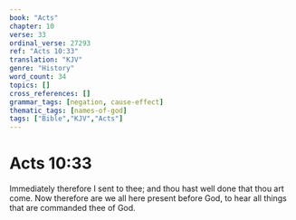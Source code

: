 ```yaml
---
book: "Acts"
chapter: 10
verse: 33
ordinal_verse: 27293
ref: "Acts 10:33"
translation: "KJV"
genre: "History"
word_count: 34
topics: []
cross_references: []
grammar_tags: [negation, cause-effect]
thematic_tags: [names-of-god]
tags: ["Bible","KJV","Acts"]
---
```


# Acts 10:33

Immediately therefore I sent to thee; and thou hast well done that thou art come. Now therefore are we all here present before God, to hear all things that are commanded thee of God.

